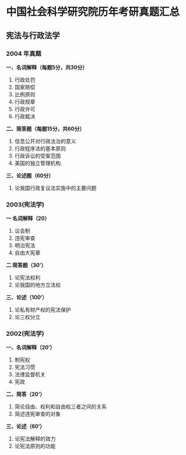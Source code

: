 # 中国社会科学研究院历年考研真题汇总

## 宪法与行政法学

### 2004 年真题

**一、名词解释（每题5分，共30分）**
1. 行政处罚
2. 国家赔偿
3. 比例原则
4. 行政规章
5. 行政许可
6. 行政裁决

**二、简答题（每题15分，共60分）**
1. 信息公开对行政法治的意义
2. 行政程序法的基本原则
3. 行政诉讼的受案范围
4. 美国的独立管理机构

**三、论述题（60分）**
1. 论我国行政复议法实施中的主要问题

### 2003(宪法学)

**一 名词解释（20）**
1. 议会制
2. 违宪审查
3. 明治宪法
4. 自由大宪章

**二 简答题（30’）**
1. 论宪法权利
2. 论我国的地方立法权

**三、论述（100‘）**
1. 论私有财产权的宪法保护
2. 论三权分立 

### 2002(宪法学)

**一、名词解释（20‘）**
1. 制宪权
2. 宪法习惯
3. 法律监督机关
4. 宪政

**二、简答（20’）**
1. 简论自由、权利和自由权三者之间的关系
2. 简述违宪审查的对象

**三、论述（60‘）**
1. 论宪法解释的效力
2. 论宪法原则的功能